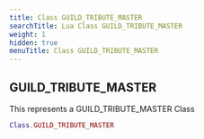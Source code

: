 ```yaml
---
title: Class GUILD_TRIBUTE_MASTER
searchTitle: Lua Class GUILD_TRIBUTE_MASTER
weight: 1
hidden: true
menuTitle: Class GUILD_TRIBUTE_MASTER
---
```

## GUILD_TRIBUTE_MASTER

This represents a GUILD_TRIBUTE_MASTER Class
```lua
Class.GUILD_TRIBUTE_MASTER
```